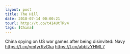 ```yaml
---
layout: post
title: The Hill
date: 2018-07-14 00:00:21
tourl: http://t.co/t414UtTRv4
tags: [China]
---
```

China spying on US war games after being disinvited: Navy https://t.co/ymtyrRvGka https://t.co/abblzYHML7